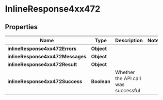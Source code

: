 # InlineResponse4xx472

## Properties
Name | Type | Description | Notes
------------ | ------------- | ------------- | -------------
**inlineResponse4xx472Errors** | **Object** |  | 
**inlineResponse4xx472Messages** | **Object** |  | 
**inlineResponse4xx472Result** | **Object** |  | 
**inlineResponse4xx472Success** | **Boolean** | Whether the API call was successful | 
